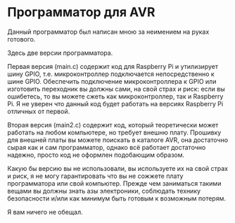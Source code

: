 Программатор для AVR
====================

Данный программатор был написан мною за неимением на руках готового.

Здесь две версии программатора.

Первая версия (main.c) содержит код для Raspberry Pi
и утилизирует шину GPIO, т.е. микроконтроллер подключается непосредственно
к шине GPIO. Обеспечить подключение микроконтроллера к GPIO или изготовить
переходник вы должны сами, на свой страх и риск: если вы ошибетесь, то вы
можете сжеть как микроконтроллер, так и Raspberry Pi. Я не уверен что данный
код будет работать на версиях Raspberry Pi отличных от первой.

Вторая версия (main2.c) содержит код, который теоретически может работать
на любом компьютере, но требует внешню плату. Прошивку для внешней платы
вы можете поискать в каталоге AVR, она достаточно сырая как и сам программатор,
однако всё работает достаточно надежно, просто код не оформлен подобающим
образом.

Какую бы версию вы не использовали, вы используете их на свой страх и риск,
я не могу гарантировать что вы не сожжете плату программатора или свой
компьютер. Прежде чем заниматься такими вещами вы должны знать азы электроники,
соблюдать технику безопасности и/или как минимум быть готовым к возможным
потерям.

Я вам ничего не обещал.
